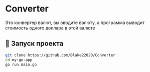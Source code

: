 # Converter

Это конвертер валют, вы вводите валюту, а программа выводит стоимость одного доллара в этой валюте

## 🚀 Запуск проекта
```bash
git clone https://github.com/Blake22020/Converter
cd my-go-app
go run main.go
```
